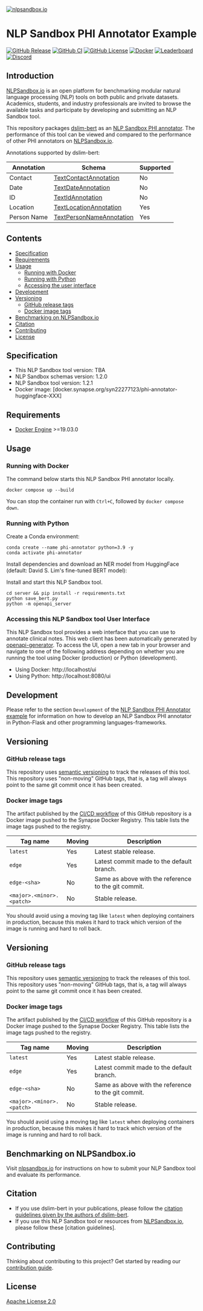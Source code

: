 [![nlpsandbox.io](https://nlpsandbox.github.io/nlpsandbox-themes/banner/Banner@3x.png)](https://nlpsandbox.io)

# NLP Sandbox PHI Annotator Example

[![GitHub Release](https://img.shields.io/github/release/nlpsandbox/phi-annotator-huggingface-bert.svg?include_prereleases&color=94398d&labelColor=555555&logoColor=ffffff&style=for-the-badge&logo=github)](https://github.com/nlpsandbox/phi-annotator-huggingface-bert/releases)
[![GitHub CI](https://img.shields.io/github/workflow/status/nlpsandbox/phi-annotator-huggingface-bert/CI.svg?color=94398d&labelColor=555555&logoColor=ffffff&style=for-the-badge&logo=github)](https://github.com/nlpsandbox/phi-annotator-huggingface-bert/actions)
[![GitHub License](https://img.shields.io/github/license/nlpsandbox/phi-annotator-huggingface-bert.svg?color=94398d&labelColor=555555&logoColor=ffffff&style=for-the-badge&logo=github)](https://github.com/nlpsandbox/phi-annotator-huggingface-bert/blob/main/LICENSE)
[![Docker](https://img.shields.io/badge/docker-blue.svg?color=94398d&labelColor=555555&logoColor=ffffff&style=for-the-badge&label=nlpsandbox&logo=data:image/svg%2bxml;base64,PHN2ZyByb2xlPSJpbWciIHZpZXdCb3g9IjAgMCAyNCAyNCIgeG1sbnM9Imh0dHA6Ly93d3cudzMub3JnLzIwMDAvc3ZnIj48cGF0aCBkPSJtMy4yIDcuOS0xLjctMXYxMS40bDkuOSA1LjdWMTIuNkw1LjYgOS4zIDMuMiA3Ljl6bTE3LjEtMS4zIDEuNS0uOUwxMiAwIDIuMiA1LjdsMi42IDEuNS4xLjEgMS43IDEgNS41IDMuMiA1LjEtMyAzLjEtMS45ek0xMiA5LjUgOS4zIDcuOSA3LjQgNi44bC0xLjctMS0uMS0uMWgtLjFMMTIgMS45bDYuNSAzLjhMMTYuMyA3IDEyIDkuNXptOC44LTEuNi0yLjQgMS40LS41LjItNS4zIDMuMVYyNGw5LjktNS43VjYuOWwtMS43IDF6IiBmaWxsPSIjZmZmIi8+PC9zdmc+)](https://www.synapse.org/#!Synapse:syn25892628 "Get the Docker image of this tool on NLPSandbox.io")
[![Leaderboard](https://img.shields.io/badge/leaderboard-blue.svg?color=94398d&labelColor=555555&logoColor=ffffff&style=for-the-badge&label=nlpsandbox&logo=data:image/svg%2bxml;base64,PHN2ZyByb2xlPSJpbWciIHZpZXdCb3g9IjAgMCAyNCAyNCIgeG1sbnM9Imh0dHA6Ly93d3cudzMub3JnLzIwMDAvc3ZnIj48cGF0aCBkPSJtMy4yIDcuOS0xLjctMXYxMS40bDkuOSA1LjdWMTIuNkw1LjYgOS4zIDMuMiA3Ljl6bTE3LjEtMS4zIDEuNS0uOUwxMiAwIDIuMiA1LjdsMi42IDEuNS4xLjEgMS43IDEgNS41IDMuMiA1LjEtMyAzLjEtMS45ek0xMiA5LjUgOS4zIDcuOSA3LjQgNi44bC0xLjctMS0uMS0uMWgtLjFMMTIgMS45bDYuNSAzLjhMMTYuMyA3IDEyIDkuNXptOC44LTEuNi0yLjQgMS40LS41LjItNS4zIDMuMVYyNGw5LjktNS43VjYuOWwtMS43IDF6IiBmaWxsPSIjZmZmIi8+PC9zdmc+)](https://www.synapse.org/#!Synapse:syn22277123/wiki/608544 "View the performance of this tool on NLPSandbox.io")
[![Discord](https://img.shields.io/discord/770484164393828373.svg?color=94398d&labelColor=555555&logoColor=ffffff&style=for-the-badge&label=Discord&logo=discord)](https://nlpsandbox.io/discord "Realtime support / chat with the community and the team")

## Introduction

[NLPSandbox.io] is an open platform for benchmarking modular natural language
processing (NLP) tools on both public and private datasets. Academics, students,
and industry professionals are invited to browse the available tasks and
participate by developing and submitting an NLP Sandbox tool.

This repository packages [dslim-bert] as an [NLP Sandbox PHI annotator]. The
performance of this tool can be viewed and compared to the performance of other
PHI annotators on [NLPSandbox.io].

Annotations supported by dslim-bert:

Annotation  | Schema                     | Supported
------------|----------------------------|----------
Contact     | [TextContactAnnotation]    | No
Date        | [TextDateAnnotation]       | No
ID          | [TextIdAnnotation]         | No
Location    | [TextLocationAnnotation]   | Yes
Person Name | [TextPersonNameAnnotation] | Yes


## Contents

- [Specification](#Specification)
- [Requirements](#Requirements)
- [Usage](#Usage)
  - [Running with Docker](#Running-with-Docker)
  - [Running with Python](#Running-with-Python)
  - [Accessing the user interface](#Accessing-the-user-interface)
- [Development](#Development)
- [Versioning](#Versioning)
  - [GitHub release tags](#GitHub-release-tags)
  - [Docker image tags](#Docker-image-tags)
- [Benchmarking on NLPSandbox&#46;io](#Benchmarking-on-NLPSandbox&#46;io)
- [Citation](#Citation)
- [Contributing](#Contributing)
- [License](#License)

## Specification

- This NLP Sandbox tool version: TBA
- NLP Sandbox schemas version: 1.2.0
- NLP Sandbox tool version: 1.2.1
- Docker image: [docker.synapse.org/syn22277123/phi-annotator-huggingface-XXX]


## Requirements

- [Docker Engine] >=19.03.0


## Usage

### Running with Docker

The command below starts this NLP Sandbox PHI annotator locally.

```console
docker compose up --build
```

You can stop the container run with `Ctrl+C`, followed by `docker compose down`.

### Running with Python

Create a Conda environment:

```console
conda create --name phi-annotator python=3.9 -y
conda activate phi-annotator
```

Install dependencies and download an NER model from HuggingFace (default: David
S. Lim's fine-tuned BERT model):

Install and start this NLP Sandbox tool.

```console
cd server && pip install -r requirements.txt
python save_bert.py
python -m openapi_server
```

### Accessing this NLP Sandbox tool User Interface

This NLP Sandbox tool provides a web interface that you can use to annotate
clinical notes. This web client has been automatically generated by
[openapi-generator]. To access the UI, open a new tab in your browser and
navigate to one of the following address depending on whether you are running
the tool using Docker (production) or Python (development).

- Using Docker: http://localhost/ui
- Using Python: http://localhost:8080/ui


## Development

Please refer to the section `Development` of the [NLP Sandbox PHI Annotator
example] for information on how to develop an NLP Sandbox PHI annotator in
Python-Flask and other programming languages-frameworks.


## Versioning

### GitHub release tags

This repository uses [semantic versioning] to track the releases of this tool.
This repository uses "non-moving" GitHub tags, that is, a tag will always point
to the same git commit once it has been created.

### Docker image tags

The artifact published by the [CI/CD workflow] of this GitHub repository is a
Docker image pushed to the Synapse Docker Registry. This table lists the image
tags pushed to the registry.

| Tag name                    | Moving | Description
|-----------------------------|--------|------------
| `latest`                    | Yes    | Latest stable release.
| `edge`                      | Yes    | Latest commit made to the default branch.
| `edge-<sha>`                | No     | Same as above with the reference to the git commit.
| `<major>.<minor>.<patch>`   | No     | Stable release.

You should avoid using a moving tag like `latest` when deploying containers in
production, because this makes it hard to track which version of the image is
running and hard to roll back.

## Versioning

### GitHub release tags

This repository uses [semantic versioning] to track the releases of this tool.
This repository uses "non-moving" GitHub tags, that is, a tag will always point
to the same git commit once it has been created.

### Docker image tags

The artifact published by the [CI/CD workflow] of this GitHub repository is a
Docker image pushed to the Synapse Docker Registry. This table lists the image
tags pushed to the registry.

| Tag name                    | Moving | Description
|-----------------------------|--------|------------
| `latest`                    | Yes    | Latest stable release.
| `edge`                      | Yes    | Latest commit made to the default branch.
| `edge-<sha>`                | No     | Same as above with the reference to the git commit.
| `<major>.<minor>.<patch>`   | No     | Stable release.

You should avoid using a moving tag like `latest` when deploying containers in
production, because this makes it hard to track which version of the image is
running and hard to roll back.


## Benchmarking on NLPSandbox&#46;io

Visit [nlpsandbox.io] for instructions on how to submit your NLP Sandbox tool
and evaluate its performance.

## Citation

- If you use dslim-bert in your publications, please follow the [citation
  guidelines given by the authors of dslim-bert].
- If you use this NLP Sandbox tool or resources from [NLPSandbox.io], please
  follow these [citation guidelines].

## Contributing

Thinking about contributing to this project? Get started by reading our
[contribution guide].

## License

[Apache License 2.0]

<!-- Links -->

[nlpsandbox.io]: https://www.synapse.org/nlpsandbox
[Synapse.org]: https://synapse.org
[openapi-generator]: https://github.com/OpenAPITools/openapi-generator
[contribution guide]: .github/CONTRIBUTING.md
[Apache License 2.0]: https://github.com/nlpsandbox/phi-annotator-huggingface-bert/blob/main/LICENSE
[Docker Engine]: https://docs.docker.com/engine/install/
[CI/CD workflow]: .github/workflows/ci.yml
[semantic versioning]: https://semver.org/
[dslim-bert]: https://huggingface.co/dslim/bert-base-NER
[NLP Sandbox PHI annotator]: https://www.synapse.org/#!Synapse:syn22277123/wiki/609134
[docker.synapse.org/syn22277123/phi-annotator-neuroner]: https://www.synapse.org/#!Synapse:syn26056768
[NLP Sandbox PHI Annotator example]: https://github.com/nlpsandbox/phi-annotator-example
[citation guidelines given by the authors of NeuroNER]: https://github.com/Franck-Dernoncourt/NeuroNER#citation
[citation guidelines given by the authors of dslim-bert]: https://huggingface.co/dslim/bert-base-NER#bibtex-entry-and-citation-info
[TextContactAnnotation]: https://github.com/nlpsandbox/nlpsandbox-schemas/blob/main/openapi/commons/components/schemas/TextContactAnnotation.yaml
[TextDateAnnotation]: https://github.com/nlpsandbox/nlpsandbox-schemas/blob/main/openapi/commons/components/schemas/TextDateAnnotation.yaml
[TextIdAnnotation]: https://github.com/nlpsandbox/nlpsandbox-schemas/blob/main/openapi/commons/components/schemas/TextIdAnnotation.yaml
[TextLocationAnnotation]: https://github.com/nlpsandbox/nlpsandbox-schemas/blob/main/openapi/commons/components/schemas/TextLocationAnnotation.yaml
[TextPersonNameAnnotation]: https://github.com/nlpsandbox/nlpsandbox-schemas/blob/main/openapi/commons/components/schemas/TextPersonNameAnnotation.yaml
